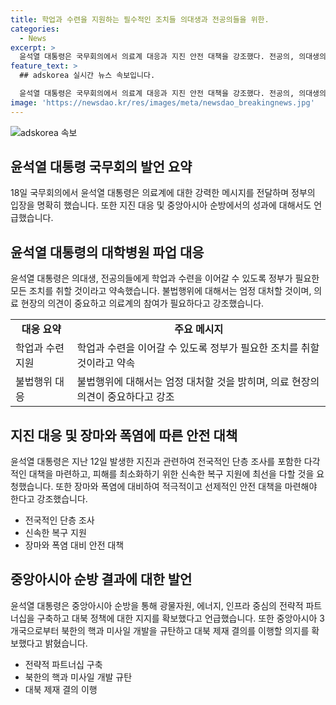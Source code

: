 ```yaml
---
title: 학업과 수련을 지원하는 필수적인 조치들 의대생과 전공의들을 위한.
categories:
  - News
excerpt: >
  윤석열 대통령은 국무회의에서 의료계 대응과 지진 안전 대책을 강조했다. 전공의, 의대생의 복귀를 요청하며 폐기된 집단 행동은 엄격 대응하겠다고 밝혔고, 의료계 참여와 의견을 경청하겠다고 강조했다. 또한 지진 안전 대책과 폭염 대비, 중앙아시아와의 협력 등에 대한 발언도 이어졌다. 대북정책을 위한 중앙아시아와의 협력에 대한 성과를 강조했다.
feature_text: >
  ## adskorea 실시간 뉴스 속보입니다.

  윤석열 대통령은 국무회의에서 의료계 대응과 지진 안전 대책을 강조했다. 전공의, 의대생의 복귀를 요청하며 폐기된 집단 행동은 엄격 대응하겠다고 밝혔고, 의료계 참여와 의견을 경청하겠다고 강조했다. 또한 지진 안전 대책과 폭염 대비, 중앙아시아와의 협력 등에 대한 발언도 이어졌다. 대북정책을 위한 중앙아시아와의 협력에 대한 성과를 강조했다.
image: 'https://newsdao.kr/res/images/meta/newsdao_breakingnews.jpg'
---
```


<p><img src="https://newsdao.kr/res/images/meta/newsdao_breakingnews.jpg" alt="adskorea 속보" /></p>

<h2 data-ke-size="size26">윤석열 대통령 국무회의 발언 요약</h2>

<p data-ke-size="size16">18일 국무회의에서 윤석열 대통령은 의료계에 대한 강력한 메시지를 전달하며 정부의 입장을 명확히 했습니다. 또한 지진 대응 및 중앙아시아 순방에서의 성과에 대해서도 언급했습니다.</p>

<h2>윤석열 대통령의 대학병원 파업 대응</h2>

<p data-ke-size="size16">윤석열 대통령은 의대생, 전공의들에게 학업과 수련을 이어갈 수 있도록 정부가 필요한 모든 조치를 취할 것이라고 약속했습니다. 불법행위에 대해서는 엄정 대처할 것이며, 의료 현장의 의견이 중요하고 의료계의 참여가 필요하다고 강조했습니다.</p>

<table>
  <tr>
    <td style="text-align: center; height: 17px;"><b>대응 요약</b></td>
    <td style="text-align: center; height: 17px;"><b>주요 메시지</b></td>
  </tr>
  <tr>
    <td style="text-align: left; height: 17px;">학업과 수련 지원</td>
    <td style="text-align: left; height: 17px;">학업과 수련을 이어갈 수 있도록 정부가 필요한 조치를 취할 것이라고 약속</td>
  </tr>
  <tr>
    <td style="text-align: left; height: 17px;">불법행위 대응</td>
    <td style="text-align: left; height: 17px;">불법행위에 대해서는 엄정 대처할 것을 밝히며, 의료 현장의 의견이 중요하다고 강조</td>
  </tr>
</table>

<h2>지진 대응 및 장마와 폭염에 따른 안전 대책</h2>

<p data-ke-size="size16">윤석열 대통령은 지난 12일 발생한 지진과 관련하여 전국적인 단층 조사를 포함한 다각적인 대책을 마련하고, 피해를 최소화하기 위한 신속한 복구 지원에 최선을 다할 것을 요청했습니다. 또한 장마와 폭염에 대비하여 적극적이고 선제적인 안전 대책을 마련해야 한다고 강조했습니다.</p>

<ul>
  <li>전국적인 단층 조사</li>
  <li>신속한 복구 지원</li>
  <li>장마와 폭염 대비 안전 대책</li>
</ul>

<h2>중앙아시아 순방 결과에 대한 발언</h2>

<p data-ke-size="size16">윤석열 대통령은 중앙아시아 순방을 통해 광물자원, 에너지, 인프라 중심의 전략적 파트너십을 구축하고 대북 정책에 대한 지지를 확보했다고 언급했습니다. 또한 중앙아시아 3개국으로부터 북한의 핵과 미사일 개발을 규탄하고 대북 제재 결의를 이행할 의지를 확보했다고 밝혔습니다.</p>

<ul>
  <li>전략적 파트너십 구축</li>
  <li>북한의 핵과 미사일 개발 규탄</li>
  <li>대북 제재 결의 이행</li>
</ul>

